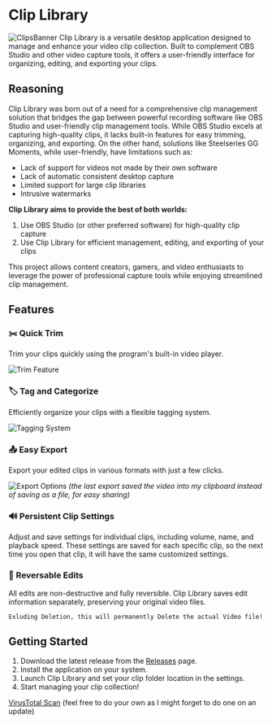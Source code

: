 # Clip Library
![ClipsBanner](https://github.com/user-attachments/assets/4389c9f1-f032-44f2-b284-14ec9788b5e4)
Clip Library is a versatile desktop application designed to manage and enhance your video clip collection. Built to complement OBS Studio and other video capture tools, it offers a user-friendly interface for organizing, editing, and exporting your clips.

## Reasoning

Clip Library was born out of a need for a comprehensive clip management solution that bridges the gap between powerful recording software like OBS Studio and user-friendly clip management tools. While OBS Studio excels at capturing high-quality clips, it lacks built-in features for easy trimming, organizing, and exporting. On the other hand, solutions like Steelseries GG Moments, while user-friendly, have limitations such as:

 - Lack of support for videos not made by their own software
 - Lack of automatic consistent desktop capture
 - Limited support for large clip libraries
 - Intrusive watermarks 

**Clip Library aims to provide the best of both worlds:**

1. Use OBS Studio (or other preferred software) for high-quality clip capture
2. Use Clip Library for efficient management, editing, and exporting of your clips

This project allows content creators, gamers, and video enthusiasts to leverage the power of professional capture tools while enjoying streamlined clip management.

## Features

### ✂️ Quick Trim
Trim your clips quickly using the program's built-in video player.

![Trim Feature](https://github.com/user-attachments/assets/a5f75f6f-056f-48cb-b418-ce83bf24b074)

### 🏷️ Tag and Categorize
Efficiently organize your clips with a flexible tagging system.

![Tagging System](https://github.com/user-attachments/assets/54ca206e-aa62-4715-bb75-fd226b356887)

### 📤 Easy Export
Export your edited clips in various formats with just a few clicks.

![Export Options](https://github.com/user-attachments/assets/a140fdff-38ee-4f92-a8f0-e5bf84f96075)
_(the last export saved the video into my clipboard instead of saving as a file, for easy sharing)_

### 🔊 Persistent Clip Settings
Adjust and save settings for individual clips, including volume, name, and playback speed. These settings are saved for each specific clip, so the next time you open that clip, it will have the same customized settings.

### 🔄 Reversable Edits
All edits are non-destructive and fully reversible.
Clip Library saves edit information separately, preserving your original video files.

`Exluding Deletion, this will permanently Delete the actual Video file!`

## Getting Started

1. Download the latest release from the [Releases](https://github.com/yuma-dev/clip-library/releases) page.
2. Install the application on your system.
3. Launch Clip Library and set your clip folder location in the settings.
4. Start managing your clip collection!

[VirusTotal Scan](https://www.virustotal.com/gui/file/d3bd966c0047e3a05234036c037fec7ee68a472a818e4f72695fda62dac9fc77?nocache=1) (feel free to do your own as I might forget to do one on an update)
